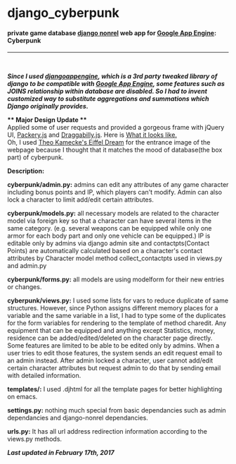 django_cyberpunk
================

<h4>private game database <a href="http://django-nonrel.org" target="_blank">django nonrel</a> web app for <a href="https://cloud.google.com/appengine/" target="_blank">Google App Engine</a>: Cyberpunk</h4>

<hr />
<br />
<p><b><i>Since I used <a href="https://djangoappengine.readthedocs.io/en/latest/" target="_blank">djangoappengine</a>, which is a 3rd party tweaked library of django to be compatible with <a href="https://cloud.google.com/appengine/" target="_blank">Google App Engine</a>, some features such as JOINS relationship within database are disabled. So I had to invent customized way to substitute aggregations and summations which Django originally provides.</i></b></p>

<p><b>** Major Design Update **</b><br />
Applied some of user requests and provided a gorgeous frame with jQuery UI,  <a href="http://packery.metafizzy.co" target="_blank">Packery.js</a> and <a href="http://draggabilly.desandro.com" target="_blank">Draggabilly.js</a>. Here is <a href="http://cyberpunktest.appspot.com" target="_blank"> What it looks like.</a><br />
Oh, I used <a href="http://www.theokamecke.com/functional_detail.php?cat_id=46" target="_blank">Theo Kamecke's Eiffel Dream</a> for the entrance image of the webpage because I thought that it matches the mood of database(the box part) of cyberpunk.</p>

<p><b>Description:</b></p>

<b>cyberpunk/admin.py:</b> admins can edit any attributes of any game character including bonus points and IP, which players can't modify. Admin can also lock a character to limit add/edit certain attributes.

<b>cyberpunk/models.py:</b> all necessary models are related to the character model via foreign key so that a character can have several items in the same category. (e.g. several weapons can be equipped while only one armor for each body part and only one vehicle can be equipped.) IP is editable only by admins via django admin site and contactpts(Contact Points) are automatically calculated based on a character's contact attributes by Character model method collect_contactpts used in views.py and admin.py

<b>cyberpunk/forms.py:</b> all models are using modelform for their new entries or changes. 

<b>cyberpunk/views.py:</b> I used some lists for vars to reduce duplicate of same structures. However, since Python assigns different memory places for a variable and the same variable in a list, I had to type some of the duplicates for the form variables for rendering to the template of method charedit. Any equipment that can be equipped and anything except Statistics, money, residence can be added/edited/deleted on the character page directly. Some features are limited to be able to be edited only by admins. When a user tries to edit those features, the system sends an edit request email to an admin instead. After admin locked a character, user cannot add/edit certain character attributes but request admin to do that by sending email with detailed information.


<b>templates/:</b> I used .djhtml for all the template pages for better highlighting on emacs.

<b>settings.py:</b> nothing much special from basic dependancies such as admin dependancies and django-nonrel dependancies.

<b>urls.py:</b> It has all url address redirection information according to the views.py methods.
 
 ***Last updated in February 17th, 2017***
